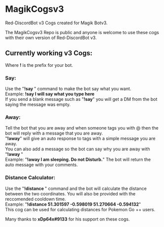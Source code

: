 <h1>MagikCogsv3</h1>
Red-DiscordBot v3 Cogs created for Magik Botv3.

The MagikCogsv3 Repo is public and anyone is welcome to use these cogs with their own version of Red-DiscordBot v3.

<h2>Currently working v3 Cogs:</h2>

Where <b>!</b> is the prefix for your bot.

<h3><b>Say:</b><br></h3>
Use the "<b>!say <text></b>" command to make the bot say what you want.<br>
  Example: <b>!say I will say what you type here</b><br>
  If you send a blank message such as "<b>!say</b>" you will get a DM from the bot saying the message was empty.

<h3><b>Away:</b><br></h3>
Tell the bot that you are away and when someone tags you with @ then the bot will reply with a message that you are away.<br> 
"<b>!away</b>" will give an auto response to tags with a simple message you are away. <br>
You can also add a message so the bot can say why you are away with "<b>!away <message></b>"<br>
Example: "<b>!away I am sleeping. Do not Disturb.</b>" The bot will return the auto message with your comments. <p>
  
<h3><b>Distance Calculator:</b><br></h3>
Use the "<b>!distance <coords></b>" command and the bot will calculate the distance between the two coordinates. You will also be provided with the reccomended cooldown time.<br>
Example: "<b>!distance 51.301597 -0.598019 51.270664 -0.594132</b>"<br>
This cog can be used for calculating distances for Pokemon Go ++ users. <p>
  
Many   thanks to <b>xDp64x#9133</b> for his support on these cogs. 
  
  

